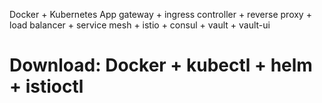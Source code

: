 Docker + Kubernetes
App gateway + ingress controller + reverse proxy + load balancer + service mesh + istio + consul + vault + vault-ui

# Download: Docker + kubectl + helm + istioctl
